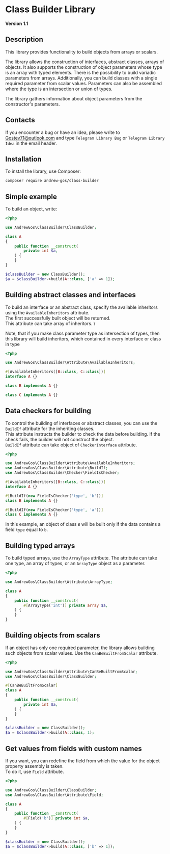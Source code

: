 # Class Builder Library

**Version 1.1**

## Description

This library provides functionality to build objects from arrays or scalars.

The library allows the construction of interfaces, abstract classes, arrays of objects. It also supports the construction of object parameters whose type is an array with typed elements. There is the possibility to build variadic parameters from arrays. Additionally, you can build classes with a single required parameter from scalar values. Parameters can also be assembled where the type is an intersection or union of types.

The library gathers information about object parameters from the constructor's parameters.

## Contacts

If you encounter a bug or have an idea, please write to [Gostev71@outlook.com](Gostev71@outlook.com) and type `Telegram Library Bug` or `Telegram Library Idea` in the email header.

## Installation

To install the library, use Composer:

```sh
composer require andrew-gos/class-builder
```

## Simple example

To build an object, write:
```php
<?php

use AndrewGos\ClassBuilder\ClassBuilder;

class A
{
    public function __construct(
        private int $a,
    ) {
    }
}

$classBuilder = new ClassBuilder();
$a = $classBuilder->build(A::class, ['a' => 1]);
```

## Building abstract classes and interfaces

To build an interface or an abstract class, specify the available inheritors using the `AvailableInheritors` attribute. \
The first successfully built object will be returned. \
This attribute can take array of inheritors. \

Note, that if you make class parameter type as intersection of types, then this library will build inheritors,
which contained in every interface or class in type

```php
<?php

use AndrewGos\ClassBuilder\Attribute\AvailableInheritors;

#[AvailableInheritors([B::class, C::class])]
interface A {}

class B implements A {}

class C implements A {}
```

## Data checkers for building

To control the building of interfaces or abstract classes, you can use the `BuildIf` attribute for the inheriting classes. \
This attribute instructs the builder to check the data before building. If the check fails, the builder will not construct the object. \
`BuildIf` attribute can take object of `CheckerInterface` attribute.

```php
<?php

use AndrewGos\ClassBuilder\Attribute\AvailableInheritors;
use AndrewGos\ClassBuilder\Attribute\BuildIf;
use AndrewGos\ClassBuilder\Checker\FieldIsChecker;

#[AvailableInheritors([B::class, C::class])]
interface A {}

#[BuildIf(new FieldIsChecker('type', 'b'))]
class B implements A {}

#[BuildIf(new FieldIsChecker('type', 'a'))]
class C implements A {}
```
In this example, an object of class `B` will be built only if the data contains a field `type` equal to `b`.

## Building typed arrays

To build typed arrays, use the `ArrayType` attribute. The attribute can take one type, an array of types, or an `ArrayType` object as a parameter.

```php
<?php

use AndrewGos\ClassBuilder\Attribute\ArrayType;

class A
{
    public function __construct(
        #[ArrayType('int')] private array $a,
    ) {
    }
}
```

## Building objects from scalars

If an object has only one required parameter, the library allows building such objects from scalar values. Use the `CanBeBuiltFromScalar` attribute.

```php
<?php

use AndrewGos\ClassBuilder\Attribute\CanBeBuiltFromScalar;
use AndrewGos\ClassBuilder\ClassBuilder;

#[CanBeBuiltFromScalar]
class A
{
    public function __construct(
        private int $a,
    ) {
    }
}

$classBuilder = new ClassBuilder();
$a = $classBuilder->build(A::class, 1);
```

## Get values from fields with custom names

If you want, you can redefine the field from which the value for the object property assembly is taken. \
To do it, use `Field` attribute.
```php
<?php

use AndrewGos\ClassBuilder\ClassBuilder;
use AndrewGos\ClassBuilder\Attribute\Field;

class A
{
    public function __construct(
        #[Field('b')] private int $a,
    ) {
    }
}

$classBuilder = new ClassBuilder();
$a = $classBuilder->build(A::class, ['b' => 1]);
```